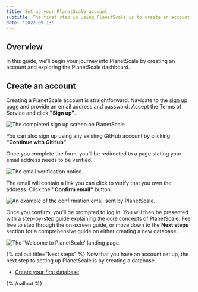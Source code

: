 ```yaml
---
title: Set up your PlanetScale account
subtitle: The first step in using PlanetScale is to create an account.
date: '2022-09-13'
---
```


## Overview

In this guide, we’ll begin your journey into PlanetScale by creating an account and exploring the PlanetScale dashboard.

## Create an account

Creating a PlanetScale account is straightforward. Navigate to the [sign up page](https://auth.planetscale.com/sign-up) and provide an email address and password. Accept the Terms of Service and click **"Sign up"**.

![The completed sign up screen on PlanetScale](/docs/onboarding/create-an-account/the-completed-sign-up-screen-on-planetscale.png)

You can also sign up using any existing GitHub account by clicking **"Continue with GitHub"**.

Once you complete the form, you’ll be redirected to a page stating your email address needs to be verified.

![The email verification notice.](/docs/onboarding/create-an-account/the-email-verification-notice.png)

The email will contain a link you can click to verify that you own the address. Click the **"Confirm email"** button.

![An example of the confirmation email sent by PlanetScale.](/docs/onboarding/create-an-account/an-example-of-the-confirmation-email-sent-by-planetscale.png)

Once you confirm, you’ll be prompted to log in. You will then be presented with a step-by-step guide explaining the core concepts of PlanetScale. Feel free to step through the on-screen guide, or move down to the **Next steps** section for a comprehensive guide on either creating a new database.

![The 'Welcome to PlanetScale' landing page.](/docs/onboarding/create-an-account/the-welcome-to-planetscale-landing-page.png)

{% callout title="Next steps" %}
Now that you have an account set up, the next step to setting up PlanetScale is by creating a database.

- [Create your first database](/docs/onboarding/create-a-database)

{% /callout %}
